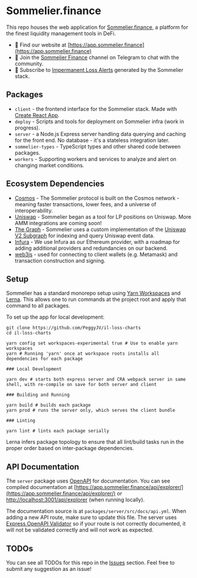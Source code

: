# Sommelier.finance

This repo houses the web application for [Sommelier.finance](https://app.sommelier.finance), a platform for the finest liquidity management tools in DeFi.

-   🍷 Find our website at [https://app.sommelier.finance](https://app.sommelier.finance)
-   💬 Join the [Sommelier Finance](https://t.me/getsomm) channel on Telegram to chat with the community.
-   🔔 Subscribe to [Impermanent Loss Alerts](https://t.me/getsomm_alerts) generated by the Sommelier stack.

## Packages

-   `client` - the frontend interface for the Sommelier stack. Made with [Create React App](https://github.com/facebook/create-react-app).
-   `deploy` - Scripts and tools for deployment on Sommelier infra (work in progress).
-   `server` - a Node.js Express server handling data querying and caching for the front end. No database - it's a stateless integration later.
-   `sommelier-types` - TypeScript types and other shared code between packages.
-   `workers` - Supporting workers and services to analyze and alert on changing market conditions.

## Ecosystem Dependencies

-   [Cosmos](https://cosmos.network/) - The Sommelier protocol is built on the Cosmos network - meaning faster transactions, lower fees, and a universe of interoperability.
-   [Uniswap](https://uniswap.org/) - Sommelier began as a tool for LP positions on Uniswap. More AMM integrations are coming soon!
-   [The Graph](https://thegraph.com/) - Sommelier uses a custom implementation of the [Uniswap V2 Subgraph](https://thegraph.com/explorer/subgraph/uniswap/uniswap-v2) for indexing and query Uniswap event data.
-   [Infura](https://infura.io/) - We use Infura as our Ethereum provider, with a roadmap for adding additional providers and redundancies on our backend.
-   [web3js](https://web3js.readthedocs.io/en/v1.3.0/) - used for connecting to client wallets (e.g. Metamask) and transaction construction and signing.

## Setup

Sommelier has a standard monorepo setup using [Yarn Workspaces](https://classic.yarnpkg.com/blog/2017/08/02/introducing-workspaces/) and [Lerna](https://github.com/lerna/lerna). This allows one to run commands at the project root and apply that command to all packages.

To set up the app for local development:

```
git clone https://github.com/PeggyJV/il-loss-charts
cd il-loss-charts

yarn config set workspaces-experimental true # Use to enable yarn workspaces
yarn # Running 'yarn' once at workspace roots installs all dependencies for each package

### Local Development

yarn dev # starts both express server and CRA webpack server in same shell, with re-compile on save for both server and client

### Building and Running

yarn build # builds each package
yarn prod # runs the server only, which serves the client bundle

### Linting

yarn lint # lints each package serially
```

Lerna infers package topology to ensure that all lint/build tasks run in the proper order based on inter-package dependencies.

## API Documentation

The `server` package uses [OpenAPI](https://github.com/PeggyJV/il-loss-charts) for documentation. You can see compiled documentation at [https://app.sommelier.finance/api/explorer/](https://app.sommelier.finance/api/explorer/) or [http://localhost:3001/api/explorer](http://localhost:3001/api/explorer) (when running locally).

The documentation source is at `packages/server/src/docs/api.yml`. When adding a new API route, make sure to update this file. The server uses [Express OpenAPI Validator](https://www.npmjs.com/package/express-openapi-validator) so if your route is not correctly documented, it will not be validated correctly and will not work as expected.

## TODOs

You can see all TODOs for this repo in the [Issues](https://github.com/PeggyJV/il-loss-charts/issues) section. Feel free to submit any suggestion as an issue!
